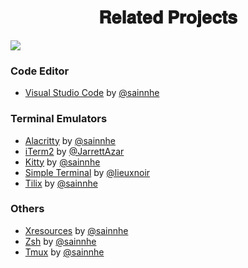 <h1 align="center">
𝐑𝐞𝐥𝐚𝐭𝐞𝐝 𝐏𝐫𝐨𝐣𝐞𝐜𝐭𝐬
</h1>

![](https://user-images.githubusercontent.com/37491630/64225668-e2302600-cecb-11e9-9000-a557095b79c4.png)

### Code Editor

- [Visual Studio Code](https://marketplace.visualstudio.com/items?itemName=sainnhe.forest-theme) by [@sainnhe](https://github.com/sainnhe/)

### Terminal Emulators

- [Alacritty](https://gist.github.com/sainnhe/d679231c979ecf021d64c7abf5906ba7) by [@sainnhe](https://github.com/sainnhe/)
- [iTerm2](https://gist.github.com/sainnhe/40932671ba2d6f5911612353cd9e7669) by [@JarrettAzar](https://github.com/JarrettAzar/)
- [Kitty](https://gist.github.com/sainnhe/28dd0cf4f1adde7c297a7fec58355a5e) by [@sainnhe](https://github.com/sainnhe/)
- [Simple Terminal](https://gist.github.com/sainnhe/b926fd335c2ae32dee4bbe67e0078877) by [@lieuxnoir](https://github.com/lieuxnoir/)
- [Tilix](https://gist.github.com/sainnhe/cca571b1d918d49de73246c0bf642438) by [@sainnhe](https://github.com/sainnhe/)

### Others

- [Xresources](https://gist.github.com/sainnhe/01f266092eac1aae15136b5bda879bad) by [@sainnhe](https://github.com/sainnhe/)
- [Zsh](https://gist.github.com/sainnhe/9323c258a1bee2085cc14114b782bb3e) by [@sainnhe](https://github.com/sainnhe/)
- [Tmux](https://gist.github.com/sainnhe/01f266092eac1aae15136b5bda879bad) by [@sainnhe](https://github.com/sainnhe/)

